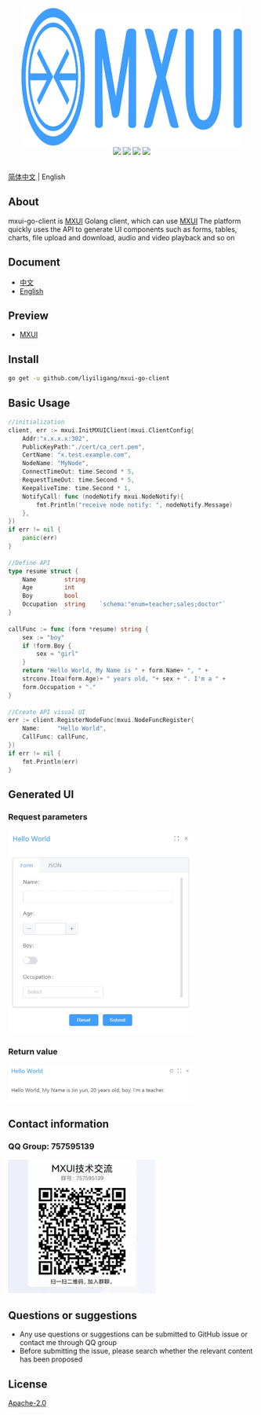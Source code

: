 <div align=center>
<img src="store\image\logo.svg" width="450" height="280" />
</div>
<div align=center>
<img src="https://img.shields.io/badge/golang-1.16-blue"/>
<img src="https://img.shields.io/badge/protobuf-3.7.0-green"/>
<img src="https://img.shields.io/badge/grpc-1.38.0-brightgreen"/>
<img src="https://img.shields.io/badge/go--echarts-2.2.4-red"/>
</div>
 <br/> 
 
 [简体中文](./README.md) | English


## About
mxui-go-client is [MXUI](https://github.com/liyiligang/mxui) Golang client, which can use [MXUI](https://github.com/liyiligang/mxui) The platform quickly uses the API to generate UI components such as forms, tables, charts, file upload and download, audio and video playback and so on

## Document
- [中文](https://mxui-doc.liyiligang.com)    
- [English](https://mxui-doc.liyiligang.com/en)

## Preview
- [MXUI](https://mxui.liyiligang.com)    

## Install
```bash
go get -u github.com/liyiligang/mxui-go-client
```

## Basic Usage
```go
//initialization
client, err := mxui.InitMXUIClient(mxui.ClientConfig{
    Addr:"x.x.x.x:302",
    PublicKeyPath:"./cert/ca_cert.pem",
    CertName: "x.test.example.com",
    NodeName: "MyNode",
    ConnectTimeOut: time.Second * 5,
    RequestTimeOut: time.Second * 5,
    KeepaliveTime: time.Second * 1,
    NotifyCall: func (nodeNotify mxui.NodeNotify){
        fmt.Println("receive node notify: ", nodeNotify.Message)
    },
})
if err != nil {
    panic(err)
}

//Define API
type resume struct {
    Name      	string
    Age       	int
    Boy		  	bool
    Occupation  string    `schema:"enum=teacher;sales;doctor"`
}

callFunc := func (form *resume) string {
    sex := "boy"
    if !form.Boy {
        sex = "girl"
    }
    return "Hello World, My Name is " + form.Name+ ", " + 
    strconv.Itoa(form.Age)+ " years old, "+ sex + ". I'm a " + 
    form.Occupation + "."
}

//Create API visual UI
err := client.RegisterNodeFunc(mxui.NodeFuncRegister{
    Name:     "Hello World",
    CallFunc: callFunc,
})
if err != nil {
    fmt.Println(err)
}
```

## Generated UI
### Request parameters
<img src="store\image\request_en.jpg" width="75%"/>

### Return value
<img src="store\image\response.jpg" width="75%"/>


## Contact information
### QQ Group: 757595139
<img src="store\image\group.jpg" width=300/>

## Questions or suggestions
- Any use questions or suggestions can be submitted to GitHub issue or contact me through QQ group
- Before submitting the issue, please search whether the relevant content has been proposed

## License
[Apache-2.0](LICENSE)